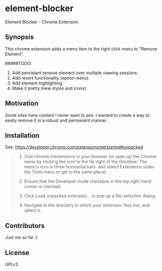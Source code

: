 # element-blocker
Element Blocker - Chrome Extension

## Synopsis

This chrome extension adds a menu item to the right click menu to "Remove Element". 

#####TODO:
1. Add persistant remove element over multiple viewing sessions.
2. Add revert functionality (option menu). 
3. Add element highlighting.
4. Make it pretty (new styles and icons).

## Motivation

Some sites have content I never want to see. I wanted to create a way to easily remove it in a robust and permanent manner.

## Installation

See: https://developer.chrome.com/extensions/getstarted#unpacked

> 1. Visit chrome://extensions in your browser (or open up the Chrome menu by clicking the icon to the far right of the Omnibox:  The menu's icon is three horizontal bars. and select Extensions under the Tools menu to get to the same place).
>
> 2. Ensure that the Developer mode checkbox in the top right-hand corner is checked.
>
> 3. Click Load unpacked extension… to pop up a file-selection dialog.
>
> 4. Navigate to the directory in which your extension files live, and select it.

## Contributors

Just me so far :)

## License

GPLv3
